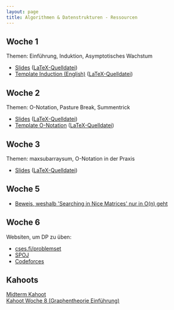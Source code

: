 ```yaml
---
layout: page
title: Algorithmen & Datenstrukturen - Ressourcen
---
```


## Woche 1

Themen: Einführung, Induktion, Asymptotisches Wachstum

* [Slides](/and/resources/session1.pdf) ([LaTeX-Quelldatei](/and/resources/session1.tex))
* [Template Induction (English)](/and/resources/template_induction.pdf) ([LaTeX-Quelldatei](/and/resources/template_induction.tex))

## Woche 2

Themen: O-Notation, Pasture Break, Summentrick

* [Slides](/and/resources/session2.pdf) ([LaTeX-Quelldatei](/and/resources/session2.tex))
* [Template O-Notation](/and/resources/onotation.pdf) ([LaTeX-Quelldatei](/and/resources/onotation.tex))

## Woche 3

Themen: maxsubarraysum, O-Notation in der Praxis

* [Slides](/and/resources/session3.pdf) ([LaTeX-Quelldatei](/and/resources/session3.tex))

## Woche 5

* [Beweis, weshalb 'Searching in Nice Matrices' nur in O(n) geht](https://stackoverflow.com/questions/2457792/how-do-i-search-for-a-number-in-a-2d-array-sorted-left-to-right-and-top-to-botto/2458113#2458113)

## Woche 6
Websiten, um DP zu üben:
* [cses.fi/problemset](https://cses.fi/problemset)
* [SPOJ](https://spoj.com)
* [Codeforces](https://codeforces.com)

## Kahoots

[Midterm Kahoot](https://create.kahoot.it/share/a-d-midterm-kahoot/1739182e-79a4-4720-9dcf-41e55e426e24)  
[Kahoot Woche 8 (Graphentheorie Einführung)](https://create.kahoot.it/share/a-d-woche-8/8f312e5c-3748-4061-a6cf-54303dc3800e)